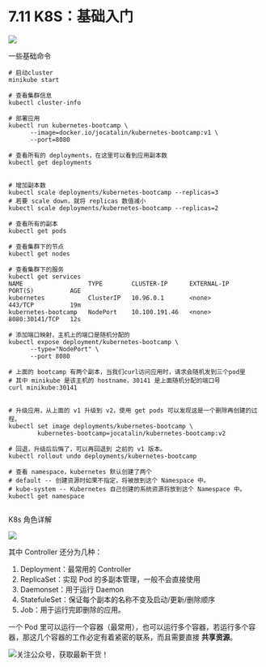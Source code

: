 # 7.11 K8S：基础入门

![](http://image.iswbm.com/20200602135014.png)

一些基础命令

```
# 启动cluster
minikube start

# 查看集群信息
kubectl cluster-info

# 部署应用
kubectl run kubernetes-bootcamp \
      --image=docker.io/jocatalin/kubernetes-bootcamp:v1 \
      --port=8080
      
# 查看所有的 deployments，在这里可以看到应用副本数
kubectl get deployments


# 增加副本数
kubectl scale deployments/kubernetes-bootcamp --replicas=3
# 若要 scale down，就将 replicas 数值减小
kubectl scale deployments/kubernetes-bootcamp --replicas=2

# 查看所有的副本
kubectl get pods

# 查看集群下的节点
kubectl get nodes

# 查看集群下的服务
kubectl get services
NAME                  TYPE        CLUSTER-IP      EXTERNAL-IP   PORT(S)          AGE
kubernetes            ClusterIP   10.96.0.1       <none>        443/TCP          19m
kubernetes-bootcamp   NodePort    10.100.191.46   <none>        8080:30141/TCP   12s

# 添加端口映射，主机上的端口是随机分配的
kubectl expose deployment/kubernetes-bootcamp \
      --type="NodePort" \
      --port 8080
   
# 上面的 bootcamp 有两个副本，当我们curl访问应用时，请求会随机发到三个pod里
# 其中 minikube 是该主机的 hostname，30141 是上面随机分配的端口号
curl minikube:30141


# 升级应用，从上面的 v1 升级到 v2，使用 get pods 可以发现这是一个删除再创建的过程。
kubectl set image deployments/kubernetes-bootcamp \
        kubernetes-bootcamp=jocatalin/kubernetes-bootcamp:v2
        
# 回退，升级后后悔了，可以再回退到 之前的 v1 版本。
kubectl rollout undo deployments/kubernetes-bootcamp

# 查看 namespace，kubernetes 默认创建了两个
# default -- 创建资源时如果不指定，将被放到这个 Namespace 中。
# kube-system -- Kubernetes 自己创建的系统资源将放到这个 Namespace 中。
kubectl get namespace


```



K8s 角色详解

![](http://image.python-online.cn/20190907162015.png)

其中 Controller 还分为几种：

1. Deployment：最常用的 Controller
2. ReplicaSet：实现 Pod 的多副本管理，一般不会直接使用
3. Daemonset：用于运行 Daemon
4. StatefuleSet：保证每个副本的名称不变及启动/更新/删除顺序
5. Job：用于运行完即删除的应用。

一个 Pod 里可以运行一个容器（最常用），也可以运行多个容器，若运行多个容器，那这几个容器的工作必定有着紧密的联系，而且需要直接 **共享资源**。



![关注公众号，获取最新干货！](http://image.python-online.cn/image-20200320125724880.png)
